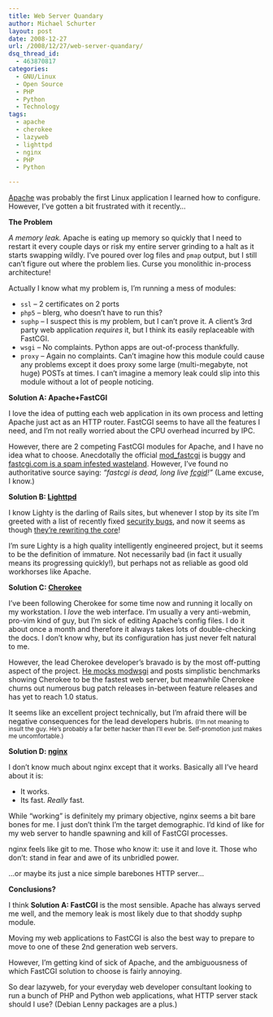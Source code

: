 ```yaml
---
title: Web Server Quandary
author: Michael Schurter
layout: post
date: 2008-12-27
url: /2008/12/27/web-server-quandary/
dsq_thread_id:
  - 463870817
categories:
  - GNU/Linux
  - Open Source
  - PHP
  - Python
  - Technology
tags:
  - apache
  - cherokee
  - lazyweb
  - lighttpd
  - nginx
  - PHP
  - Python

---
```

[Apache][1] was probably the first Linux application I learned how to configure. However, I&#8217;ve gotten a bit frustrated with it recently&#8230;

**The Problem**

_A memory leak._ Apache is eating up memory so quickly that I need to restart it every couple days or risk my entire server grinding to a halt as it starts swapping wildly. I&#8217;ve poured over log files and `pmap` output, but I still can&#8217;t figure out where the problem lies. Curse you monolithic in-process architecture!

Actually I know what my problem is, I&#8217;m running a mess of modules:

  * `ssl` &#8211; 2 certificates on 2 ports
  * `php5` &#8211; blerg, who doesn&#8217;t have to run this?
  * `suphp` &#8211; I suspect this is my problem, but I can&#8217;t prove it. A client&#8217;s 3rd party web application _requires_ it, but I think its easily replaceable with FastCGI.
  * `wsgi` &#8211; No complaints. Python apps are out-of-process thankfully.
  * `proxy` &#8211; Again no complaints. Can&#8217;t imagine how this module could cause any problems except it does proxy some large (multi-megabyte, not huge) POSTs at times. I can&#8217;t imagine a memory leak could slip into this module without a lot of people noticing.

**Solution A: Apache+FastCGI**

I love the idea of putting each web application in its own process and letting Apache just act as an HTTP router. FastCGI seems to have all the features I need, and I&#8217;m not really worried about the CPU overhead incurred by IPC.

However, there are 2 competing FastCGI modules for Apache, and I have no idea what to choose. Anecdotally the official [mod_fastcgi][2] is buggy and [fastcgi.com is a spam infested wasteland][3]. However, I&#8217;ve found no authoritative source saying: _&#8220;fastcgi is dead, long live [fcgid][4]!&#8221;_ (Lame excuse, I know.)

**Solution B: [Lighttpd][5]**

I know Lighty is the darling of Rails sites, but whenever I stop by its site I&#8217;m greeted with a list of recently fixed [security bugs][6], and now it seems as though [they&#8217;re rewriting the core][7]!

I&#8217;m sure Lighty is a high quality intelligently engineered project, but it seems to be the definition of immature. Not necessarily bad (in fact it usually means its progressing quickly!), but perhaps not as reliable as good old workhorses like Apache.

**Solution C: [Cherokee][8]**

I&#8217;ve been following Cherokee for some time now and running it locally on my workstation. I _love_ the web interface. I&#8217;m usually a very anti-webmin, pro-vim kind of guy, but I&#8217;m sick of editing Apache&#8217;s config files. I do it about once a month and therefore it always takes lots of double-checking the docs. I don&#8217;t know why, but its configuration has just never felt natural to me.

However, the lead Cherokee developer&#8217;s bravado is by the most off-putting aspect of the project. [He mocks modwsgi][9] and posts simplistic benchmarks showing Cherokee to be the fastest web server, but meanwhile Cherokee churns out numerous bug patch releases in-between feature releases and has yet to reach 1.0 status.

It seems like an excellent project technically, but I&#8217;m afraid there will be negative consequences for the lead developers hubris. <small>(I&#8217;m not meaning to insult the guy. He&#8217;s probably a far better hacker than I&#8217;ll ever be. Self-promotion just makes me uncomfortable.)</small>

**Solution D: [nginx][10]**

I don&#8217;t know much about nginx except that it works. Basically all I&#8217;ve heard about it is:

  * It works.
  * Its fast. _Really_ fast.

While &#8220;working&#8221; is definitely my primary objective, nginx seems a bit bare bones for me. I just don&#8217;t think I&#8217;m the target demographic. I&#8217;d kind of like for my web server to handle spawning and kill of FastCGI processes.

nginx feels like git to me. Those who know it: use it and love it. Those who don&#8217;t: stand in fear and awe of its unbridled power.

&#8230;or maybe its just a nice simple barebones HTTP server&#8230;

**Conclusions?**

I think **Solution A: FastCGI** is the most sensible. Apache has always served me well, and the memory leak is most likely due to that shoddy suphp module.

Moving my web applications to FastCGI is also the best way to prepare to move to one of these 2nd generation web servers.

However, I&#8217;m getting kind of sick of Apache, and the ambiguousness of which FastCGI solution to choose is fairly annoying.

So dear lazyweb, for your everyday web developer consultant looking to run a bunch of PHP and Python web applications, what HTTP server stack should I use? (Debian Lenny packages are a plus.)

 [1]: http://httpd.apache.org/
 [2]: http://www.fastcgi.com/drupal/node/3
 [3]: http://www.fastcgi.com/drupal/node/2
 [4]: http://fastcgi.coremail.cn/
 [5]: http://www.lighttpd.net/
 [6]: http://cve.mitre.org/cgi-bin/cvekey.cgi?keyword=lighttpd
 [7]: http://blog.lighttpd.net/articles/2008/12/02/a-little-heads-up
 [8]: http://www.cherokee-project.com/
 [9]: http://lists.octality.com/pipermail/cherokee/2008-December/009437.html
 [10]: http://nginx.net/